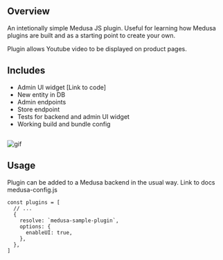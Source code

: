 ## Overview
An intetionally simple Medusa JS plugin. Useful for learning how Medusa plugins are built and as a starting point to create your own.

Plugin allows Youtube video to be displayed on product pages.

## Includes
  - Admin UI widget [Link to code]
  - New entity in DB
  - Admin endpoints
  - Store endpoint
  - Tests for backend and admin UI widget 
  - Working build and bundle config

## 
![gif](medusa-sample-plugin.gif)




## Usage
Plugin can be added to a Medusa backend in the usual way. Link to docs
medusa-config.js

```
const plugins = [
  // ...
  {
    resolve: `medusa-sample-plugin`,
    options: {
      enableUI: true,
    },
  },
]
```